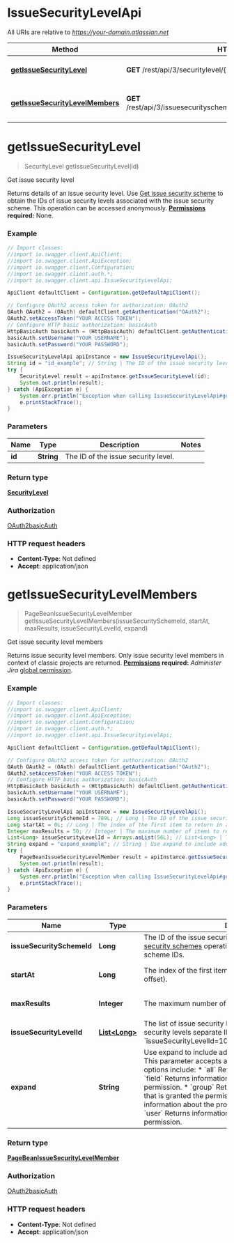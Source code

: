 # IssueSecurityLevelApi

All URIs are relative to *https://your-domain.atlassian.net*

Method | HTTP request | Description
------------- | ------------- | -------------
[**getIssueSecurityLevel**](IssueSecurityLevelApi.md#getIssueSecurityLevel) | **GET** /rest/api/3/securitylevel/{id} | Get issue security level
[**getIssueSecurityLevelMembers**](IssueSecurityLevelApi.md#getIssueSecurityLevelMembers) | **GET** /rest/api/3/issuesecurityschemes/{issueSecuritySchemeId}/members | Get issue security level members

<a name="getIssueSecurityLevel"></a>
# **getIssueSecurityLevel**
> SecurityLevel getIssueSecurityLevel(id)

Get issue security level

Returns details of an issue security level.  Use [Get issue security scheme](#api-rest-api-3-issuesecurityschemes-id-get) to obtain the IDs of issue security levels associated with the issue security scheme.  This operation can be accessed anonymously.  **[Permissions](#permissions) required:** None.

### Example
```java
// Import classes:
//import io.swagger.client.ApiClient;
//import io.swagger.client.ApiException;
//import io.swagger.client.Configuration;
//import io.swagger.client.auth.*;
//import io.swagger.client.api.IssueSecurityLevelApi;

ApiClient defaultClient = Configuration.getDefaultApiClient();

// Configure OAuth2 access token for authorization: OAuth2
OAuth OAuth2 = (OAuth) defaultClient.getAuthentication("OAuth2");
OAuth2.setAccessToken("YOUR ACCESS TOKEN");
// Configure HTTP basic authorization: basicAuth
HttpBasicAuth basicAuth = (HttpBasicAuth) defaultClient.getAuthentication("basicAuth");
basicAuth.setUsername("YOUR USERNAME");
basicAuth.setPassword("YOUR PASSWORD");

IssueSecurityLevelApi apiInstance = new IssueSecurityLevelApi();
String id = "id_example"; // String | The ID of the issue security level.
try {
    SecurityLevel result = apiInstance.getIssueSecurityLevel(id);
    System.out.println(result);
} catch (ApiException e) {
    System.err.println("Exception when calling IssueSecurityLevelApi#getIssueSecurityLevel");
    e.printStackTrace();
}
```

### Parameters

Name | Type | Description  | Notes
------------- | ------------- | ------------- | -------------
 **id** | **String**| The ID of the issue security level. |

### Return type

[**SecurityLevel**](SecurityLevel.md)

### Authorization

[OAuth2](../README.md#OAuth2)[basicAuth](../README.md#basicAuth)

### HTTP request headers

 - **Content-Type**: Not defined
 - **Accept**: application/json

<a name="getIssueSecurityLevelMembers"></a>
# **getIssueSecurityLevelMembers**
> PageBeanIssueSecurityLevelMember getIssueSecurityLevelMembers(issueSecuritySchemeId, startAt, maxResults, issueSecurityLevelId, expand)

Get issue security level members

Returns issue security level members.  Only issue security level members in context of classic projects are returned.  **[Permissions](#permissions) required:** *Administer Jira* [global permission](https://confluence.atlassian.com/x/x4dKLg).

### Example
```java
// Import classes:
//import io.swagger.client.ApiClient;
//import io.swagger.client.ApiException;
//import io.swagger.client.Configuration;
//import io.swagger.client.auth.*;
//import io.swagger.client.api.IssueSecurityLevelApi;

ApiClient defaultClient = Configuration.getDefaultApiClient();

// Configure OAuth2 access token for authorization: OAuth2
OAuth OAuth2 = (OAuth) defaultClient.getAuthentication("OAuth2");
OAuth2.setAccessToken("YOUR ACCESS TOKEN");
// Configure HTTP basic authorization: basicAuth
HttpBasicAuth basicAuth = (HttpBasicAuth) defaultClient.getAuthentication("basicAuth");
basicAuth.setUsername("YOUR USERNAME");
basicAuth.setPassword("YOUR PASSWORD");

IssueSecurityLevelApi apiInstance = new IssueSecurityLevelApi();
Long issueSecuritySchemeId = 789L; // Long | The ID of the issue security scheme. Use the [Get issue security schemes](#api-rest-api-3-issuesecurityschemes-get) operation to get a list of issue security scheme IDs.
Long startAt = 0L; // Long | The index of the first item to return in a page of results (page offset).
Integer maxResults = 50; // Integer | The maximum number of items to return per page.
List<Long> issueSecurityLevelId = Arrays.asList(56L); // List<Long> | The list of issue security level IDs. To include multiple issue security levels separate IDs with ampersand: `issueSecurityLevelId=10000&issueSecurityLevelId=10001`.
String expand = "expand_example"; // String | Use expand to include additional information in the response. This parameter accepts a comma-separated list. Expand options include:   *  `all` Returns all expandable information.  *  `field` Returns information about the custom field granted the permission.  *  `group` Returns information about the group that is granted the permission.  *  `projectRole` Returns information about the project role granted the permission.  *  `user` Returns information about the user who is granted the permission.
try {
    PageBeanIssueSecurityLevelMember result = apiInstance.getIssueSecurityLevelMembers(issueSecuritySchemeId, startAt, maxResults, issueSecurityLevelId, expand);
    System.out.println(result);
} catch (ApiException e) {
    System.err.println("Exception when calling IssueSecurityLevelApi#getIssueSecurityLevelMembers");
    e.printStackTrace();
}
```

### Parameters

Name | Type | Description  | Notes
------------- | ------------- | ------------- | -------------
 **issueSecuritySchemeId** | **Long**| The ID of the issue security scheme. Use the [Get issue security schemes](#api-rest-api-3-issuesecurityschemes-get) operation to get a list of issue security scheme IDs. |
 **startAt** | **Long**| The index of the first item to return in a page of results (page offset). | [optional] [default to 0]
 **maxResults** | **Integer**| The maximum number of items to return per page. | [optional] [default to 50]
 **issueSecurityLevelId** | [**List&lt;Long&gt;**](Long.md)| The list of issue security level IDs. To include multiple issue security levels separate IDs with ampersand: &#x60;issueSecurityLevelId&#x3D;10000&amp;issueSecurityLevelId&#x3D;10001&#x60;. | [optional]
 **expand** | **String**| Use expand to include additional information in the response. This parameter accepts a comma-separated list. Expand options include:   *  &#x60;all&#x60; Returns all expandable information.  *  &#x60;field&#x60; Returns information about the custom field granted the permission.  *  &#x60;group&#x60; Returns information about the group that is granted the permission.  *  &#x60;projectRole&#x60; Returns information about the project role granted the permission.  *  &#x60;user&#x60; Returns information about the user who is granted the permission. | [optional]

### Return type

[**PageBeanIssueSecurityLevelMember**](PageBeanIssueSecurityLevelMember.md)

### Authorization

[OAuth2](../README.md#OAuth2)[basicAuth](../README.md#basicAuth)

### HTTP request headers

 - **Content-Type**: Not defined
 - **Accept**: application/json


